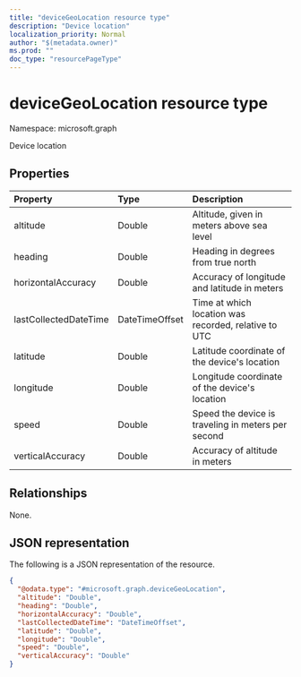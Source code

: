 ```yaml
---
title: "deviceGeoLocation resource type"
description: "Device location"
localization_priority: Normal
author: "$(metadata.owner)"
ms.prod: ""
doc_type: "resourcePageType"
---
```


# deviceGeoLocation resource type

Namespace: microsoft.graph

Device location

## Properties

| Property              | Type           | Description                                          |
| :-------------------- | :------------- | :--------------------------------------------------- |
| altitude              | Double         | Altitude, given in meters above sea level            |
| heading               | Double         | Heading in degrees from true north                   |
| horizontalAccuracy    | Double         | Accuracy of longitude and latitude in meters         |
| lastCollectedDateTime | DateTimeOffset | Time at which location was recorded, relative to UTC |
| latitude              | Double         | Latitude coordinate of the device's location         |
| longitude             | Double         | Longitude coordinate of the device's location        |
| speed                 | Double         | Speed the device is traveling in meters per second   |
| verticalAccuracy      | Double         | Accuracy of altitude in meters                       |

## Relationships

None.

## JSON representation

The following is a JSON representation of the resource.

<!-- {
  "blockType": "resource",
  "@odata.type": "microsoft.graph.deviceGeoLocation",
}
-->

```json
{
  "@odata.type": "#microsoft.graph.deviceGeoLocation",
  "altitude": "Double",
  "heading": "Double",
  "horizontalAccuracy": "Double",
  "lastCollectedDateTime": "DateTimeOffset",
  "latitude": "Double",
  "longitude": "Double",
  "speed": "Double",
  "verticalAccuracy": "Double"
}
```